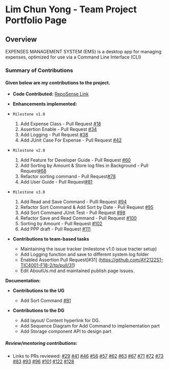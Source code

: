 # Lim Chun Yong - Team Project Portfolio Page

## Overview

EXPENSES MANAGEMENT SYSTEM (EMS) is a desktop app for managing expenses, optimized for use via a Command Line
Interface (CLI)

### Summary of Contributions
#### Given below are my contributions to the project.

* **Code Contributed:** [RepoSense Link](https://nus-tic4001-ay2122s1.github.io/tp-dashboard/?search=&sort=groupTitle&sortWithin=title&timeframe=commit&mergegroup=&groupSelect=groupByRepos&breakdown=true&checkedFileTypes=docs~functional-code~test-code~other&since=2021-09-17&tabOpen=true&tabType=authorship&zFR=false&tabAuthor=jr-mojito&tabRepo=AY2122S1-TIC4001-F18-2%2Ftp%5Bmaster%5D&authorshipIsMergeGroup=false&authorshipFileTypes=docs~functional-code~test-code~other&authorshipIsBinaryFileTypeChecked=false)

* **Enhancements implemented:**

* ```Milestone v1.0```
    1. Add Expense Class - Pull Request [#18](https://github.com/AY2122S1-TIC4001-F18-2/tp/pull/18)
    2. Assertion Enable - Pull Request [#34](https://github.com/AY2122S1-TIC4001-F18-2/tp/pull/34)
    3. Add Logging - Pull Request [#38](https://github.com/AY2122S1-TIC4001-F18-2/tp/pull/38)
    4. Add JUnit Case For Expense - Pull Request [#42](https://github.com/AY2122S1-TIC4001-F18-2/tp/pull/42)

* ```Milestone v2.0```
     1. Add Feature for Developer Guide - Pull Request [#60](https://github.com/AY2122S1-TIC4001-F18-2/tp/pull/60)
     2. Add Sorting by Amount & Store log files in Background - Pull Request[#68](https://github.com/AY2122S1-TIC4001-F18-2/tp/pull/68)
     3. Refactor sorting command - Pull Request[#78](https://github.com/AY2122S1-TIC4001-F18-2/tp/pull/78)
     4. Add User Guide - Pull Request[#81](https://github.com/AY2122S1-TIC4001-F18-2/tp/pull/81)

* ```Milestone v3.0```
    1. Add Read and Save Command  - Pulll Request [#94](https://github.com/AY2122S1-TIC4001-F18-2/tp/pull/94)
    1. Refactor Sort Command & Add Sort by Date - Pull Request [#95](https://github.com/AY2122S1-TIC4001-F18-2/tp/pull/95)
    2. Add Sort Command JUnit Test - Pull Request [#98](https://github.com/AY2122S1-TIC4001-F18-2/tp/pull/98)
    3. Refactor Save and Read Command - Pull Request [#100](https://github.com/AY2122S1-TIC4001-F18-2/tp/pull/100)
    4. Sorting by Amount - Pull Request [#102](https://github.com/AY2122S1-TIC4001-F18-2/tp/pull/102)
    5. Add PPP draft - Pull Request [#111](https://github.com/AY2122S1-TIC4001-F18-2/tp/pull/111)
    

* **Contributions to team-based tasks**
  * Maintaining the issue tracker (milestone v1.0 issue tracter setup)
  * Add Logging function and save to different system log folder
  * Enabled Assertion Pull Request[#31] (https://github.com/AY2122S1-TIC4001-F18-2/tp/pull/31)
  * Edit AboutUs.md and maintained publish page issues.


**Documentation:**

* **Contributions to the UG**
  * Add Sort Command [#81](https://github.com/AY2122S1-TIC4001-F18-2/tp/pull/81 )
  
* **Contributions to the DG**
  * Add layout/ Content hyperlink for DG.
  * Add Sequence Diagram for Add Command to implementation part
  * Add Storage component API to design part

##### Review/mentoring contributions: 
  * Links to PRs reviewed: 
   [#29](https://github.com/AY2122S1-TIC4001-F18-2/tp/pull/29)
    [#41](https://github.com/AY2122S1-TIC4001-F18-2/tp/pull/41)
    [#46](https://github.com/AY2122S1-TIC4001-F18-2/tp/pull/46)
    [#56](https://github.com/AY2122S1-TIC4001-F18-2/tp/pull/56)
    [#57](https://github.com/AY2122S1-TIC4001-F18-2/tp/pull/57)
    [#62](https://github.com/AY2122S1-TIC4001-F18-2/tp/pull/62)
    [#63](https://github.com/AY2122S1-TIC4001-F18-2/tp/pull/63)
    [#67](https://github.com/AY2122S1-TIC4001-F18-2/tp/pull/67)
    [#71](https://github.com/AY2122S1-TIC4001-F18-2/tp/pull/71)
    [#72](https://github.com/AY2122S1-TIC4001-F18-2/tp/pull/72)
    [#73](https://github.com/AY2122S1-TIC4001-F18-2/tp/pull/73)
    [#83](https://github.com/AY2122S1-TIC4001-F18-2/tp/pull/83)
    [#93](https://github.com/AY2122S1-TIC4001-F18-2/tp/pull/93)
    [#96](https://github.com/AY2122S1-TIC4001-F18-2/tp/pull/96)
    [#101](https://github.com/AY2122S1-TIC4001-F18-2/tp/pull/101)
    [#122](https://github.com/AY2122S1-TIC4001-F18-2/tp/pull/122)
    [#128](https://github.com/AY2122S1-TIC4001-F18-2/tp/pull/128)



